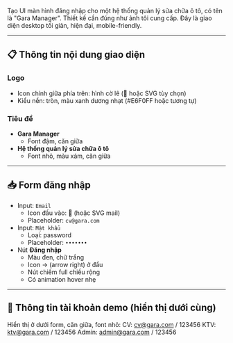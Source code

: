 Tạo UI màn hình đăng nhập cho một hệ thống quản lý sửa chữa ô tô, có tên là "Gara Manager". Thiết kế cần đúng như ảnh tôi cung cấp. Đây là giao diện desktop tối giản, hiện đại, mobile-friendly.

---

## 📋 Thông tin nội dung giao diện

### Logo
- Icon chính giữa phía trên: hình cờ lê (🔧 hoặc SVG tùy chọn)
- Kiểu nền: tròn, màu xanh dương nhạt (#E6F0FF hoặc tương tự)

### Tiêu đề
- **Gara Manager**
  - Font đậm, căn giữa
- **Hệ thống quản lý sửa chữa ô tô**
  - Font nhỏ, màu xám, căn giữa

---

## 📥 Form đăng nhập
- Input: `Email`
  - Icon đầu vào: 📧 (hoặc SVG mail)
  - Placeholder: `cv@gara.com`
- Input: `Mật khẩu`
  - Loại: password
  - Placeholder: `•••••••`
- Nút **Đăng nhập**
  - Màu đen, chữ trắng
  - Icon → (arrow right) ở đầu
  - Nút chiếm full chiều rộng
  - Có animation hover nhẹ

---

## 🔑 Thông tin tài khoản demo (hiển thị dưới cùng)
Hiển thị ở dưới form, căn giữa, font nhỏ:
CV: cv@gara.com / 123456
KTV: ktv@gara.com / 123456
Admin: admin@gara.com / 123456